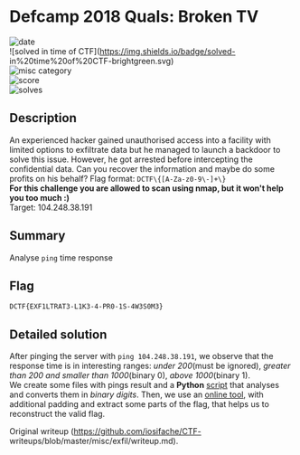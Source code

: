 # Defcamp 2018 Quals: Broken TV

![date](https://img.shields.io/badge/date-22.09.2018-brightgreen.svg)  
![solved in time of CTF](https://img.shields.io/badge/solved-
in%20time%20of%20CTF-brightgreen.svg)  
![misc category](https://img.shields.io/badge/category-misc-lightgrey.svg)  
![score](https://img.shields.io/badge/score-330-blue.svg)  
![solves](https://img.shields.io/badge/solves-17-brightgreen.svg)

## Description  
An experienced hacker gained unauthorised access into a facility with limited
options to exfiltrate data but he managed to launch a backdoor to solve this
issue. However, he got arrested before intercepting the confidential data. Can
you recover the information and maybe do some profits on his behalf? Flag
format: `DCTF\{[A-Za-z0-9\-]+\}`  
**For this challenge you are allowed to scan using nmap, but it won't help you
too much :)**  
Target: 104.248.38.191

## Summary  
Analyse `ping` time response

## Flag  
```  
DCTF{EXF1LTRAT3-L1K3-4-PR0-1S-4W3S0M3}  
```

## Detailed solution  
After pinging the server with `ping 104.248.38.191`, we observe that the
response time is in interesting ranges: *under 200*(must be ignored), *greater
than 200 and smaller than 1000*(binary 0), *above 1000*(binary 1).  
We create some files with pings result and a **Python** [script](solve.py)
that analyses and converts them in *binary digits*. Then, we use an [online
tool](www.rapidtables.com/convert/number/binary-to-ascii.html), with
additional padding and extract some parts of the flag, that helps us to
reconstruct the valid flag.  

Original writeup (https://github.com/iosifache/CTF-
writeups/blob/master/misc/exfil/writeup.md).